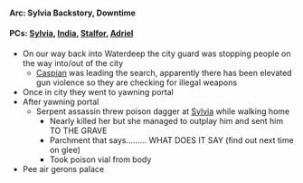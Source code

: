 #### Arc: Sylvia Backstory, Downtime
#### PCs: [Sylvia](PCs/Past/Sylvia.md), [India](PCs/Current/India.md), [Stalfor](PCs/Current/Stalfor.md), [Adriel](PCs/Current/Adriel.md)

- On our way back into Waterdeep the city guard was stopping people on the way into/out of the city
	- [Caspian](NPCs/Living/Caspian.md) was leading the search, apparently there has been elevated gun violence so they are checking for illegal weapons
- Once in city they went to yawning portal
- After yawning portal
	- Serpent assassin threw poison dagger at [Sylvia](PCs/Past/Sylvia.md) while walking home
		- Nearly killed her but she managed to outplay him and sent him TO THE GRAVE
		- Parchment that says......... WHAT DOES IT SAY (find out next time on glee)
		- Took poison vial from body
- Pee air gerons palace